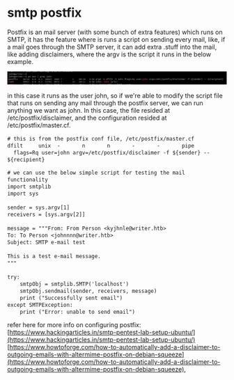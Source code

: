 # smtp postfix

Postfix is an mail server \(with some bunch of extra features\) which runs on SMTP, it has the feature where is runs a script on sending every mail, like, if a mail goes through the SMTP server, it can add extra .stuff into the mail, like adding disclaimers, where the argv is the script it runs in the below example.

![](../../.gitbook/assets/screenshot-2021-08-08-at-15.58.48%20%281%29%20%281%29.png)

in this case it runs as the user john, so if we're able to modify the script file that runs on sending any mail through the postfix server, we can run anything we want as john. In this case, the file resided at /etc/postfix/disclaimer, and the configuration resided at /etc/postfix/master.cf.

```text
# this is from the postfix conf file, /etc/postfix/master.cf
dfilt     unix  -       n       n       -       -       pipe
  flags=Rq user=john argv=/etc/postfix/disclaimer -f ${sender} -- ${recipient}
```

```text
# we can use the below simple script for testing the mail functionality
import smtplib
import sys

sender = sys.argv[1]
receivers = [sys.argv[2]]

message = """From: From Person <kyjhnle@writer.htb>
To: To Person <johnnnn@writer.htb>
Subject: SMTP e-mail test

This is a test e-mail message.
"""

try:
    smtpObj = smtplib.SMTP('localhost')
    smtpObj.sendmail(sender, receivers, message)
    print ("Successfully sent email")
except SMTPException:
    print ("Error: unable to send email")
```

refer here for more info on configuring postfix:  
[https://www.hackingarticles.in/smtp-pentest-lab-setup-ubuntu/](https://www.hackingarticles.in/smtp-pentest-lab-setup-ubuntu/)  
[https://www.howtoforge.com/how-to-automatically-add-a-disclaimer-to-outgoing-emails-with-altermime-postfix-on-debian-squeeze](https://www.howtoforge.com/how-to-automatically-add-a-disclaimer-to-outgoing-emails-with-altermime-postfix-on-debian-squeeze),

